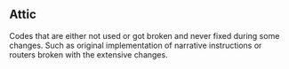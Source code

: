 ## Attic

Codes that are either not used or got broken and never fixed during
some changes. Such as original implementation of narrative
instructions or routers broken with the extensive changes.
